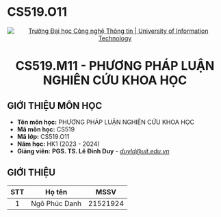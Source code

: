 # CS519.O11
<!-- Banner -->
<p align="center">
  <a href="https://www.uit.edu.vn/" title="Trường Đại học Công nghệ Thông tin" style="border: none;">
    <img src="https://i.imgur.com/WmMnSRt.png" alt="Trường Đại học Công nghệ Thông tin | University of Information Technology">
  </a>
</p>
<!-- Title -->
<h1 align="center"><b>CS519.M11 - PHƯƠNG PHÁP LUẬN NGHIÊN CỨU KHOA HỌC</b></h1>

## GIỚI THIỆU MÔN HỌC
* **Tên môn học:** PHƯƠNG PHÁP LUẬN NGHIÊN CỨU KHOA HỌC
* **Mã môn học:** CS519
* **Mã lớp:** CS519.O11
* **Năm học:** HK1 (2023 - 2024)
* **Giảng viên:** **PGS. TS. Lê Đình Duy** - *duyld@uit.edu.vn*

## GIỚI THIỆU 
| STT | Họ tên | MSSV |
| :---: | --- | --- |
| 1 | Ngô Phúc Danh | 21521924 |
